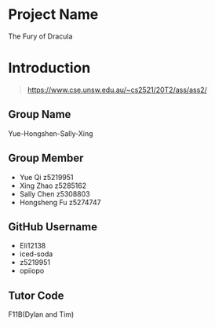 # Project Name
The Fury of Dracula

# Introduction
> https://www.cse.unsw.edu.au/~cs2521/20T2/ass/ass2/

## Group Name
Yue-Hongshen-Sally-Xing 

## Group Member
- Yue Qi z5219951
- Xing Zhao z5285162
- Sally Chen z5308803
- Hongsheng Fu z5274747

## GitHub Username
- Eli12138
- iced-soda
- z5219951
- opiiopo

## Tutor Code
F11B(Dylan and Tim)
